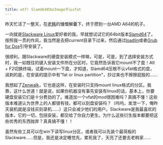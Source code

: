 ```yaml
---
title: wtf! Slamd64的bzImage不认vfat
---
```

昨天忙活了一整天，在[老韩][0]的慷慨解囊下，终于攒到一台AMD A64的机子。

一向就是[Slackware Linux][1]爱好者的我，早就想试试它的64bit版本[Slamd64][2]了。按照我一贯的作风，我当然是去把current目录下过来，然后通过[loadlin][3]或者[Grub for Dos][4]引导安装了。

很顺利，跟Slackware的硬盘安装模式一样嘛，可是，可是，到了选择安装方式时，我一如既往的键入安装文件所在分区时，它竟然告诉我它mount不了盘！Alt + F2切换终端，试着mount一下盘，才知道，Slamd64压根不认vfat格式的盘，讽刺的是，在安装的提示中有"fat or linux partition"，抄过来也不擦擦屁股的……

我想起了[Zenwalk][5]，它也是这样，在安装时只支持mount linux格式的分区。我靠，这什么世道！就是说，如果你机器没有事先安装有linux的话，基本上，你要硬盘安装它们是十分费劲的了。难道加一个vfat的mod很困难吗？真搞不懂！这些版本难道认为世界上的人都很有钱，都可以刻盘安装吗？（呜呜，发泄一下，俺昨天装机就是没钱买刻录机……）这只会减少他们的用户。Slackware是我最喜欢的版本，它的一切，包括安装，都交给了你自力更生。为什么这些衍生版本都要把这些优秀的东西抛弃？真真搞不懂！！

虽然有些工具可以在win下读写linux分区，或者我可以先装个最简板的Slackware……但是，我还是决定睡觉先，累死我了，天亮了还要去老韩家……

[0]: http://itican.net
[1]: http://slackware.com
[2]: http://www.slamd64.com
[3]: http://elserv.ffm.fgan.de/~lermen/
[4]: http://sourceforge.net/projects/grub4dos/
[5]: http://zenwalk.org

